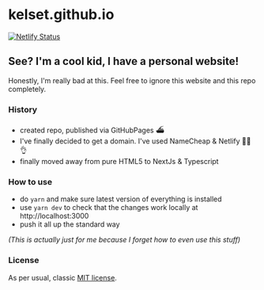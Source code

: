 # kelset.github.io

[![Netlify Status](https://api.netlify.com/api/v1/badges/bb974a55-c950-4200-993b-a4cbfe73abea/deploy-status)](https://app.netlify.com/sites/xenodochial-northcutt-74ba42/deploys)

## See? I'm a cool kid, I have a personal website!

Honestly, I'm really bad at this. Feel free to ignore this website and this repo completely.

### History

- created repo, published via GitHubPages ⛴
- I've finally decided to get a domain. I've used NameCheap & Netlify 👨‍🍳👌
- finally moved away from pure HTML5 to NextJs & Typescript

### How to use

- do `yarn` and make sure latest version of everything is installed
- use `yarn dev` to check that the changes work locally at http://localhost:3000
- push it all up the standard way

_(This is actually just for me because I forget how to even use this stuff)_

### License

As per usual, classic [MIT license](./LICENSE).

